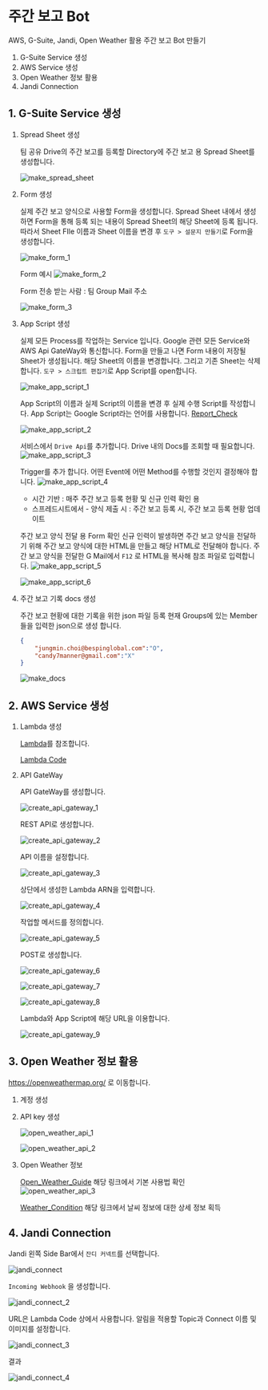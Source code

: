 # 주간 보고 Bot

AWS, G-Suite, Jandi, Open Weather 활용 주간 보고 Bot 만들기

1. G-Suite Service 생성
2. AWS Service 생성
3. Open Weather 정보 활용
4. Jandi Connection

## 1. G-Suite Service 생성

1. Spread Sheet 생성

   팀 공유 Drive의 주간 보고를 등록할 Directory에 주간 보고 용 Spread Sheet를 생성합니다.

   ![make_spread_sheet](images/make_spread_sheet.png)
   

2. Form 생성

   실제 주간 보고 양식으로 사용할 Form을 생성합니다.
   Spread Sheet 내에서 생성하면 Form을 통해 등록 되는 내용이 Spread Sheet의 해당 Sheet에 등록 됩니다.
   따라서 Sheet FIle 이름과 Sheet 이름을 변경 후
   `도구 > 설문지 만들기`로 Form을 생성합니다.

   ![make_form_1](images/make_form_1.png)


   Form 예시
   ![make_form_2](images/make_form_2.png)


   Form 전송
   받는 사람 : 팀 Group Mail 주소

   ![make_form_3](images/make_form_3.png)

   

3. App Script 생성

   실제 모든 Process를 작업하는 Service 입니다.
   Google 관련 모든 Service와 AWS Api GateWay와 통신합니다.
   Form을 만들고 나면 Form 내용이 저장될 Sheet가 생성됩니다. 해당 Sheet의 이름을 변경합니다. 그리고 기존 Sheet는 삭제 합니다.
   `도구 > 스크립트 편집기`로 App Script를 open합니다.

   ![make_app_script_1](images/make_app_script_1.png)


   App Script의 이름과 실제 Script의 이름을 변경 후 실제 수행 Script를 작성합니다.
   App Script는 Google Script라는 언어를 사용합니다.
   [Report_Check](codes/Report_Check.gs)

   ![make_app_script_2](images/make_app_script_2.png)

   서비스에서 `Drive Api`를 추가합니다.
   Drive 내의 Docs를 조회할 때 필요합니다.
   ![make_app_script_3](images/make_app_script_3.png)


   Trigger를 추가 합니다.
   어떤 Event에 어떤 Method를 수행할 것인지 결정해야 합니다.
   ![make_app_script_4](images/make_app_script_4.png)

   - 시간 기반 : 매주 주간 보고 등록 현황 및 신규 인력 확인 용
   - 스프레드시트에서 - 양식 제출 시 : 주간 보고 등록 시, 주간 보고 등록 현황 업데이트


   주간 보고 양식 전달 용 Form 확인
   신규 인력이 발생하면 주간 보고 양식을 전달하기 위해 주간 보고 양식에 대한 HTML을 만들고 해당 HTML로 전달해야 합니다.
   주간 보고 양식을 전달한 G Mail에서 `F12` 로 HTML을 복사해 참조 파일로 입력합니다.
   ![make_app_script_5](images/make_app_script_5.png)

   ![make_app_script_6](images/make_app_script_6.png)

   

4. 주간 보고 기록 docs 생성

   주간 보고 현황에 대한 기록을 위한 json 파일 등록
   현재 Groups에 있는 Member들을 입력한 json으로 생성 합니다.

   ```json
   {
       "jungmin.choi@bespinglobal.com":"O",
       "candy7manner@gmail.com":"X"
   }
   ```

   ![make_docs](images/make_docs.png)



## 2. AWS Service 생성

1. Lambda 생성

   [Lambda](../Monitoring_EC2_RDS/Monitoring_stop)를 참조합니다.

   [Lambda Code](codes/lambda_handler.py)

2. API GateWay

   API GateWay를 생성합니다.

   ![create_api_gateway_1](images/create_api_gateway_1.png)

   REST API로 생성합니다.

   ![create_api_gateway_2](images/create_api_gateway_2.png)

   API 이름을 설정합니다.

   ![create_api_gateway_3](images/create_api_gateway_3.png)

   상단에서 생성한 Lambda ARN을 입력합니다.

   ![create_api_gateway_4](images/create_api_gateway_4.png)

   작업할 메서드를 정의합니다.

   ![create_api_gateway_5](images/create_api_gateway_5.png)

   POST로 생성합니다.

   ![create_api_gateway_6](images/create_api_gateway_6.png)

   ![create_api_gateway_7](images/create_api_gateway_7.png)

   ![create_api_gateway_8](images/create_api_gateway_8.png)

   Lambda와 App Script에 해당 URL을 이용합니다.

   ![create_api_gateway_9](images/create_api_gateway_9.png)



## 3. Open Weather 정보 활용

https://openweathermap.org/ 로 이동합니다.

1. 계정 생성

2. API key 생성

   ![open_weather_api_1](images/open_weather_api_1.png)

   ![open_weather_api_2](images/open_weather_api_2.png)

   

3. Open Weather 정보

   [Open_Weather_Guide](https://openweathermap.org/current) 해당 링크에서 기본 사용법 확인
   ![open_weather_api_3](images/open_weather_api_3.png)

   [Weather_Condition](https://openweathermap.org/weather-conditions) 해당 링크에서 날씨 정보에 대한 상세 정보 획득



## 4. Jandi Connection

Jandi 왼쪽 Side Bar에서 `잔디 커넥트`를 선택합니다.

![jandi_connect](images/jandi_connect.png)

`Incoming Webhook` 을 생성합니다.

![jandi_connect_2](images/jandi_connect_2.png)

URL은 Lambda Code 상에서 사용합니다.
알림을 적용할 Topic과 Connect 이름 및 이미지를 설정합니다.

![jandi_connect_3](images/jandi_connect_3.png)

결과

![jandi_connect_4](images/jandi_connect_4.png)

